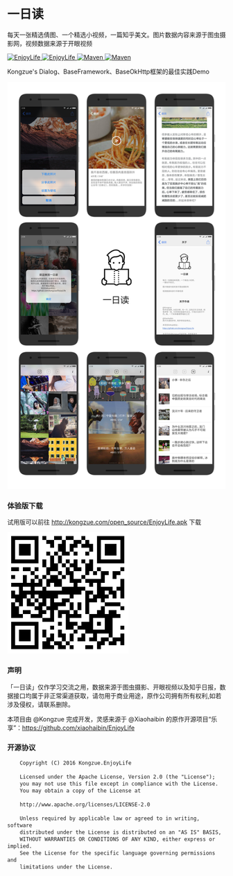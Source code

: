 # 一日读
每天一张精选倩图、一个精选小视频，一篇知乎美文。图片数据内容来源于图虫摄影网，视频数据来源于开眼视频

<a href="https://github.com/kongzue/EnjoyLife/">
<img src="https://img.shields.io/badge/EnjoyLife-1.0.0-green.svg" alt="EnjoyLife">
</a>
<a href="https://github.com/kongzue/EnjoyLife/">
<img src="https://img.shields.io/badge/Release-1.0.0-blue.svg" alt="EnjoyLife">
</a>
<a href="http://www.apache.org/licenses/LICENSE-2.0">
<img src="https://img.shields.io/badge/License-Apache%202.0-red.svg" alt="Maven">
</a>
<a href="http://www.kongzue.com">
<img src="https://img.shields.io/badge/Homepage-Kongzue.com-brightgreen.svg" alt="Maven">
</a>

Kongzue's Dialog、BaseFramework、BaseOkHttp框架的最佳实践Demo

![EnjoyLife](https://github.com/kongzue/Res/raw/master/app/src/main/res/mipmap-xxxhdpi/img_photo_onedayread_s.png)

### 体验版下载
试用版可以前往 http://kongzue.com/open_source/EnjoyLife.apk 下载

![Download](https://github.com/kongzue/Res/raw/master/app/src/main/res/mipmap-xxxhdpi/qrcode_download_enjoylife.png)

### 声明
「一日读」仅作学习交流之用，数据来源于图虫摄影、开眼视频以及知乎日报，数据接口均属于非正常渠道获取，请勿用于商业用途，原作公司拥有所有权利,如若涉及侵权，请联系删除。

本项目由 @Kongzue 完成开发，灵感来源于 @Xiaohaibin 的原作开源项目“乐享”：https://github.com/xiaohaibin/EnjoyLife

### 开源协议
```
    Copyright (C) 2016 Kongzue.EnjoyLife

    Licensed under the Apache License, Version 2.0 (the "License");
    you may not use this file except in compliance with the License.
    You may obtain a copy of the License at

    http://www.apache.org/licenses/LICENSE-2.0

    Unless required by applicable law or agreed to in writing, software
    distributed under the License is distributed on an "AS IS" BASIS,
    WITHOUT WARRANTIES OR CONDITIONS OF ANY KIND, either express or implied.
    See the License for the specific language governing permissions and
    limitations under the License.
```
